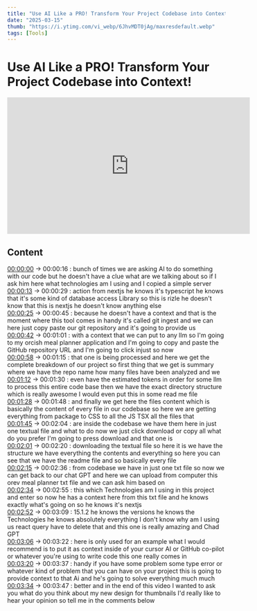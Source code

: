 ```yaml
---
title: "Use AI Like a PRO! Transform Your Project Codebase into Context!"
date: "2025-03-15"
thumb: "https://i.ytimg.com/vi_webp/6JhvMDT0jAg/maxresdefault.webp"
tags: [Tools]
---
```


 # Use AI Like a PRO! Transform Your Project Codebase into Context! 

 <iframe width="560" height="315" src="https://www.youtube.com/embed/6JhvMDT0jAg" title="YouTube video player" frameborder="0" allow="accelerometer; autoplay; clipboard-write; encrypted-media; gyroscope; picture-in-picture" allowfullscreen></iframe> 

 ## Content 


[00:00:00](https://www.youtube.com/watch?v=6JhvMDT0jAg&t=0.12s&t=0s) -> 00:00:16 : bunch of times we are asking AI to do something with our code but he doesn't have a clue what are we talking about so if I ask him here what technologies am I using and I copied a simple server  
[00:00:13](https://www.youtube.com/watch?v=6JhvMDT0jAg&t=13.08s&t=13s) -> 00:00:29 : action from nextjs he knows it's typescript he knows that it's some kind of database access Library so this is rizle he doesn't know that this is nextjs he doesn't know anything else  
[00:00:25](https://www.youtube.com/watch?v=6JhvMDT0jAg&t=25.24s&t=25s) -> 00:00:45 : because he doesn't have a context and that is the moment where this tool comes in handy it's called git ingest and we can here just copy paste our git repository and it's going to provide us  
[00:00:42](https://www.youtube.com/watch?v=6JhvMDT0jAg&t=41.96s&t=42s) -> 00:01:01 : with a context that we can put to any llm so I'm going to my orcish meal planner application and I'm going to copy and paste the GitHub repository URL and I'm going to click injust so now  
[00:00:58](https://www.youtube.com/watch?v=6JhvMDT0jAg&t=57.76s&t=58s) -> 00:01:15 : that one is being processed and here we get the complete breakdown of our project so first thing that we get is summary where we have the repo name how many files have been analyzed and we  
[00:01:12](https://www.youtube.com/watch?v=6JhvMDT0jAg&t=71.84s&t=72s) -> 00:01:30 : even have the estimated tokens in order for some llm to process this entire code base then we have the exact directory structure which is really awesome I would even put this in some read me file  
[00:01:28](https://www.youtube.com/watch?v=6JhvMDT0jAg&t=87.84s&t=88s) -> 00:01:48 : and finally we get here the files content which is basically the content of every file in our codebase so here we are getting everything from package to CSS to all the JS TSX all the files that  
[00:01:45](https://www.youtube.com/watch?v=6JhvMDT0jAg&t=105.04s&t=105s) -> 00:02:04 : are inside the codebase we have them here in just one textual file and what to do now we just click download or copy all what do you prefer I'm going to press download and that one is  
[00:02:01](https://www.youtube.com/watch?v=6JhvMDT0jAg&t=120.88s&t=121s) -> 00:02:20 : downloading the textual file so here it is we have the structure we have everything the contents and everything so here you can see that we have the readme file and so basically every file  
[00:02:15](https://www.youtube.com/watch?v=6JhvMDT0jAg&t=135.36s&t=135s) -> 00:02:36 : from codebase we have in just one txt file so now we can get back to our chat GPT and here we can upload from computer this orev meal planner txt file and we can ask him based on  
[00:02:34](https://www.youtube.com/watch?v=6JhvMDT0jAg&t=153.599s&t=154s) -> 00:02:55 : this which Technologies am I using in this project and enter so now he has a context here from this txt file and he knows exactly what's going on so he knows it's nextjs  
[00:02:52](https://www.youtube.com/watch?v=6JhvMDT0jAg&t=171.92s&t=172s) -> 00:03:09 : 15.1.2 he knows the versions he knows the Technologies he knows absolutely everything I don't know why am I using us react query have to delete that and this one is really amazing and Chad GPT  
[00:03:06](https://www.youtube.com/watch?v=6JhvMDT0jAg&t=186.48s&t=186s) -> 00:03:22 : here is only used for an example what I would recommend is to put it as context inside of your cursor AI or GitHub co-pilot or whatever you're using to write code this one really comes in  
[00:03:20](https://www.youtube.com/watch?v=6JhvMDT0jAg&t=200.36s&t=200s) -> 00:03:37 : handy if you have some problem some type error or whatever kind of problem that you can have on your project this is going to provide context to that Ai and he's going to solve everything much much  
[00:03:34](https://www.youtube.com/watch?v=6JhvMDT0jAg&t=214.439s&t=214s) -> 00:03:47 : better and in the end of this video I wanted to ask you what do you think about my new design for thumbnails I'd really like to hear your opinion so tell me in the comments below  
